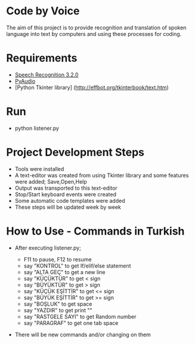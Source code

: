 # Code by Voice

The aim of this project is to provide recognition and translation of spoken language into text by computers and using these processes for coding.

# Requirements

* [Speech Recognition 3.2.0](https://pypi.python.org/pypi/SpeechRecognition/)
* [PyAudio](https://pypi.python.org/pypi/SpeechRecognition/)
* [Python Tkinter library] (http://effbot.org/tkinterbook/text.htm)

# Run

* python listener.py

# Project Development Steps

* Tools were installed
* A text-editor was created from using Tkinter library and some features were added; Save,Open,Help
* Output was transported to this text-editor
* Stop/Start keyboard events were created
* Some automatic code templates were added
* These steps will be updated week by week

# How to Use - Commands in Turkish

* After executing listener.py;
	- F11 to pause, F12 to resume
	- say "KONTROL" to get If/elif/else statement
	- say "ALTA GEÇ" to get a new line
	- say "KÜÇÜKTÜR" to get < sign
	- say "BÜYÜKTÜR" to get > sign
	- say "KÜÇÜK EŞİTTİR" to get <= sign
	- say "BÜYÜK EŞİTTİR" to get >= sign
	- say "BOŞLUK" to get space
	- say "YAZDIR" to get print ""
	- say "RASTGELE SAYI" to get Random number
	- say "PARAGRAF" to get one tab space

* There will be new commands and/or changing on them
	